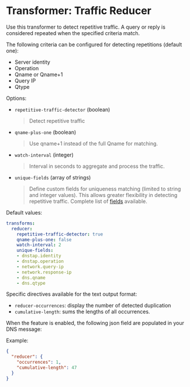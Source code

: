 
# Transformer: Traffic Reducer

Use this transformer to detect repetitive traffic.
A query or reply is considered repeated  when the specified criteria match.

The following criteria can be configured for detecting repetitions (default one):

- Server identity
- Operation
- Qname or Qname+1
- Query IP
- Qtype

Options:

* `repetitive-traffic-detector` (boolean)
  > Detect repetitive traffic

* `qname-plus-one` (boolean)
  > Use qname+1 instead of the full Qname for matching.

* `watch-interval` (integer)
  > Interval in seconds to aggregate and process the traffic.

* `unique-fields` (array of strings)  
  > Define custom fields for uniqueness matching (limited to string and integer values). 
  > This allows greater flexibility in detecting repetitive traffic.
  > Complete list of [fields](../dnsconversions.md#json-encoding) available.

Default values:

```yaml
transforms:
  reducer:
    repetitive-traffic-detector: true
    qname-plus-one: false
    watch-interval: 2
    unique-fields:
    - dnstap.identity
    - dnstap.operation
    - network.query-ip
    - network.response-ip
    - dns.qname
    - dns.qtype
```

Specific directives available for the text output format:

* `reducer-occurrences`: display the number of detected duplication
* `cumulative-length`: sums the lengths of all occurrences.

When the feature is enabled, the following json field are populated in your DNS message:

Example:

```json
{
  "reducer": {
    "occurrences": 1,
    "cumulative-length": 47
  }
}
```
